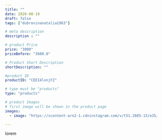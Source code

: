```yaml
---
title: ""
date: 2020-08-19
draft: false
tags: ["dubrovinanatalia1963"]

# meta description
description : ""

# product Price
price: "3000"
priceBefore: "3600.0"

# Product Short Description
shortDescription: ""

#product ID
productID: "CEEI4lxnjFZ"

# type must be "products"
type: "products"

# product Images
# first image will be shown in the product page
images:
  - image: "https://scontent-arn2-1.cdninstagram.com/v/t51.2885-15/e35/117763236_332004374514683_9065596274832764747_n.jpg?se=7&tp=1&_nc_ht=scontent-arn2-1.cdninstagram.com&_nc_cat=111&_nc_ohc=TSlY0m5JBuIAX8e7i8Y&ccb=7-4&oh=807b0b5d74f72485a650ed730f58b8e6&oe=6084A671&ig_cache_key=MjM3OTA2NTU3NjM4MjE0ODk1Mw%3D%3D.2-ccb7-4"

---
```

lorem
